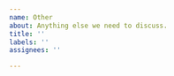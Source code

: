 ```yaml
---
name: Other
about: Anything else we need to discuss.
title: ''
labels: ''
assignees: ''

---
```


<!--
Here are some general guidelines for what's appropriate for a GitHub issue compared to another forum :)

Generally, file an issue and expect a response from a maintainer when...

- You've found a bug with clear reproduction steps.
- Document is incorrect or completely missing.
- You have an idea for new functionality you'd like to share for discussion.
- You've thoroughly searched previous issues for related problems and haven't found anything.

Generally, avoid filing an issue and/or don't expect a response from a maintainer when...

- You're wondering how stuff works.
- You'd like help fitting the project into your specific workflow.
- Any other questions that wouldn't require changes to the project or be uniquely answered by project maintainers.

This second set of questions is better handled by community discussions (which maintainers also participate in 😃) and places like IRC/Discord/Gitter/chat rooms, GitHub discussions (when available), or other forums like Stack Overflow. 

Thank you for respecting the time of everyone involved in keeping this project going!

-->
